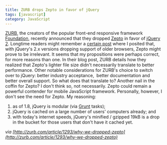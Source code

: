 ```yaml
---
title: ZURB drops Zepto in favor of jQuery
tags: [javascript]
category: JavaScript
---
```


[ZURB](http://zurb.com "ZURB"), the creators of the popular front-end responsive framework [Foundation](http://foundation.zurb.com "ZURB - Foundation"), recently announced that they dropped [Zepto](http://zeptojs.com "ZeptoJS") in favor of [jQuery 2](http://jquery.com "jQuery"). Longtime readers might remember a [certain post](http://wp.me/p3ERzH-2m "Daniel Strunk - Is Zepto still relevant?") where I posited that, with jQuery's 2.x versions dropping support of older browsers, Zepto might prove to be irrelevant. It seems that my propositions were perhaps correct, for more reasons than one. In their blog post, ZURB details how they realized that Zepto's lighter file size didn't necessarily translate to better performance. Other notable considerations for ZURB's choice to switch over to jQuery: better industry acceptance,  better documentation and better overall support. So what does that translate to? Another nail in the coffin for Zepto? I don't think so, not necessarily. Zepto could remain a powerful contender for mobile JavaScript framework. Personally, however, I don't see the need for Zepto. My reasoning:

1. as of 1.8, jQuery is modular (via [Grunt](http://gruntjs.com/ "Grunt - The JavaScript Task Runner") tasks);
2. jQuery is cached on a large number of users' computers already; and
3. with today's internet speeds, jQuery's minified / gzipped 19kB is a drop in the bucket for those users that don't have it cached yet.

*via [http://zurb.com/article/1293/why-we-dropped-zepto](http://zurb.com/article/1293/why-we-dropped-zepto)*
